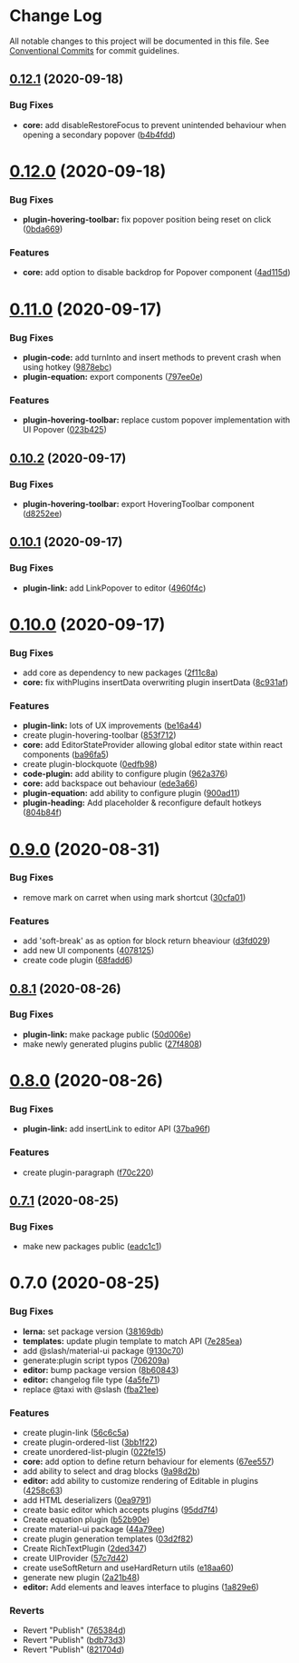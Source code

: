 # Change Log

All notable changes to this project will be documented in this file.
See [Conventional Commits](https://conventionalcommits.org) for commit guidelines.

## [0.12.1](http://test/compare/v0.12.0...v0.12.1) (2020-09-18)


### Bug Fixes

* **core:** add disableRestoreFocus to prevent unintended behaviour when opening a secondary popover ([b4b4fdd](http://test/commits/b4b4fddb671989f7b3805e70cdd1a181e7a07f4d))





# [0.12.0](http://test/compare/v0.11.0...v0.12.0) (2020-09-18)


### Bug Fixes

* **plugin-hovering-toolbar:** fix popover position being reset on click ([0bda669](http://test/commits/0bda6699c82702bf00557e379af704f6bf1735b2))


### Features

* **core:** add option to disable backdrop for Popover component ([4ad115d](http://test/commits/4ad115d8bb1964a26129b83c8a560830570da8ef))





# [0.11.0](http://test/compare/v0.10.2...v0.11.0) (2020-09-17)


### Bug Fixes

* **plugin-code:** add turnInto and insert methods to prevent crash when using hotkey ([9878ebc](http://test/commits/9878ebc1741f9c9e7473ecbf12ab1a00e16637d0))
* **plugin-equation:** export components ([797ee0e](http://test/commits/797ee0e7f2eca16539186bb8ad1222f47fbe63d1))


### Features

* **plugin-hovering-toolbar:** replace custom popover implementation with UI Popover ([023b425](http://test/commits/023b42582d50eda28767bdc1f400f91309eb037e))





## [0.10.2](http://test/compare/v0.10.1...v0.10.2) (2020-09-17)


### Bug Fixes

* **plugin-hovering-toolbar:** export HoveringToolbar component ([d8252ee](http://test/commits/d8252ee8c63ef50001670fdc4237a7b520bb07f8))





## [0.10.1](http://test/compare/v0.10.0...v0.10.1) (2020-09-17)


### Bug Fixes

* **plugin-link:** add LinkPopover to editor ([4960f4c](http://test/commits/4960f4c5582b3bfcec632826dd997a6c28971939))





# [0.10.0](http://test/compare/v0.9.0...v0.10.0) (2020-09-17)


### Bug Fixes

* add core as dependency to new packages ([2f11c8a](http://test/commits/2f11c8a122a2b55bb430a18698681c49680bf974))
* **core:** fix withPlugins insertData overwriting plugin insertData ([8c931af](http://test/commits/8c931af3519c759aa7a417488f4ede44422340bf))


### Features

* **plugin-link:** lots of UX improvements ([be16a44](http://test/commits/be16a44d4121b3eb8b0e848dd375bb0019d37c10))
* create plugin-hovering-toolbar ([853f712](http://test/commits/853f712e4cecb378c099ae5f0f45401f9cf17ea0))
* **core:** add EditorStateProvider allowing global editor state within react components ([ba96fa5](http://test/commits/ba96fa57eb9c8465c79b1a961cc2a67e8e1e8a50))
* create plugin-blockquote ([0edfb98](http://test/commits/0edfb985d0b5f3c8f627788fa60b56bedcc385d7))
* **code-plugin:** add ability to configure plugin ([962a376](http://test/commits/962a376b4f45b61dabc614a0a61c834005f330d3))
* **core:** add backspace out behaviour ([ede3a66](http://test/commits/ede3a661c87d18cf4794c54f3bf8c8c87e71c517))
* **plugin-equation:** add ability to configure plugin ([900ad11](http://test/commits/900ad11a2f135770d4254d983b836ab1238783b5))
* **plugin-heading:** Add placeholder & reconfigure default hotkeys ([804b84f](http://test/commits/804b84f8f88273a16eef4306bb1f8ac149f0484d))





# [0.9.0](http://test/compare/v0.8.1...v0.9.0) (2020-08-31)


### Bug Fixes

* remove mark on carret when using mark shortcut ([30cfa01](http://test/commits/30cfa01c1371ec4c9b87d83f2e7eac7722ff8103))


### Features

* add 'soft-break' as as option for block return bheaviour ([d3fd029](http://test/commits/d3fd0296c29369ad8749eae5414f698e838979ce))
* add new UI components ([4078125](http://test/commits/4078125192d15854fd657346dfe44c4778230c90))
* create code plugin ([68fadd6](http://test/commits/68fadd641c89bc5dbcc7de56e5f637564362533f))





## [0.8.1](http://test/compare/v0.8.0...v0.8.1) (2020-08-26)


### Bug Fixes

* **plugin-link:** make package public ([50d006e](http://test/commits/50d006e79f0c7cb6a8a19d4f732c2eedf0fe5e48))
* make newly generated plugins public ([27f4808](http://test/commits/27f4808fdbf1712947a8f4626e99cb7ee7223a0e))





# [0.8.0](http://test/compare/v0.7.1...v0.8.0) (2020-08-26)


### Bug Fixes

* **plugin-link:** add insertLink to editor API ([37ba96f](http://test/commits/37ba96f1948bd2dcf53767622afc299e36b4c1bc))


### Features

* create plugin-paragraph ([f70c220](http://test/commits/f70c2208eb07aa58920b8bdf8a939b0420bd8971))





## [0.7.1](http://test/compare/v0.7.0...v0.7.1) (2020-08-25)


### Bug Fixes

* make new packages public ([eadc1c1](http://test/commits/eadc1c10f9760f8c58f9a094fd578c88704b9453))





# 0.7.0 (2020-08-25)


### Bug Fixes

* **lerna:** set package version ([38169db](http://test/commits/38169dbcfc7c00d9bd02b1ae23954aea798f4400))
* **templates:** update plugin template to match API ([7e285ea](http://test/commits/7e285ea6c6da80f5078bd7892635e233ac11ccb9))
* add @slash/material-ui package ([9130c70](http://test/commits/9130c7018223d2a4913c957c79781f1c8608c4ec))
* generate:plugin script typos ([706209a](http://test/commits/706209a8152de41bdcfe3d7a6bdf76d4cbda567b))
* **editor:** bump package version ([8b60843](http://test/commits/8b60843efe12130bb6847a373a2206e78c396e3f))
* **editor:** changelog file type ([4a5fe71](http://test/commits/4a5fe71cff02cab084b8643d0d7521990d62d64d))
* replace @taxi with @slash ([fba21ee](http://test/commits/fba21eea7437618268c728073975273b53e86270))


### Features

* create plugin-link ([56c6c5a](http://test/commits/56c6c5adcd02d0407ed9de8a4e4aba79c5d7e0a9))
* create plugin-ordered-list ([3bb1f22](http://test/commits/3bb1f22adcbc54e63317dff99a1706ba532d1d03))
* create unordered-list-plugin ([022fe15](http://test/commits/022fe1511db0e3a431b3a82bd977db600766b752))
* **core:** add option to define return behaviour for elements ([67ee557](http://test/commits/67ee557d3e4d3657dab7ea9afb0c2ee62801aed3))
* add ability to select and drag blocks ([9a98d2b](http://test/commits/9a98d2bb5994fda068ded632bdcd4a6e4c5eab58))
* **editor:** add ability to customize rendering of Editable in plugins ([4258c63](http://test/commits/4258c63692f8e8512c665290c8d7c1c22957ccbc))
* add HTML deserializers ([0ea9791](http://test/commits/0ea9791543d88eb974679a65dba2ea833196aa5e))
* create basic editor which accepts plugins ([95dd7f4](http://test/commits/95dd7f4b89b2cb9e6cdfe5e581cfddb8050df7a2))
* Create equation plugin ([b52b90e](http://test/commits/b52b90ec393e215131357f0e57be3a3f9bb1409f))
* create material-ui package ([44a79ee](http://test/commits/44a79ee72fb0364657f9eb7c4ee1d7e64551970c))
* create plugin generation templates ([03d2f82](http://test/commits/03d2f8293709c4d1ad6e5a894ce3b59a9b6a20b2))
* Create RichTextPlugin ([2ded347](http://test/commits/2ded3477e4fd9e63ffc104bf6b96903f78a38ef5))
* create UIProvider ([57c7d42](http://test/commits/57c7d42a5b2b3d4be8b424f99cdf00d4d36d89d4))
* create useSoftReturn and useHardReturn utils ([e18aa60](http://test/commits/e18aa60c89d38ce3c35a562268273f9069f605c4))
* generate new plugin ([2a21b48](http://test/commits/2a21b48793f0f111cb6e5ee2760e286a6f905f0c))
* **editor:** Add elements and leaves interface to plugins ([1a829e6](http://test/commits/1a829e688a7e89b2b31579cfedde0bb5da91acf9))


### Reverts

* Revert "Publish" ([765384d](http://test/commits/765384d2f7a4d1f6df4562ddfc9cb3ccaaeee61e))
* Revert "Publish" ([bdb73d3](http://test/commits/bdb73d31c43a8ebc098e98d9302e068969436d1d))
* Revert "Publish" ([821704d](http://test/commits/821704d449664b1c789a37c875d3e4926b284e46))
